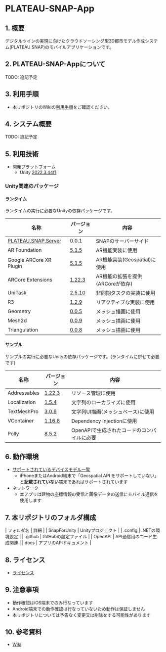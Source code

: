 # PLATEAU-SNAP-App

## 1. 概要

デジタルツインの実現に向けたクラウドソーシング型3D都市モデル作成システム(PLATEAU SNAP)のモバイルアプリケーションです。

## 2. PLATEAU-SNAP-Appについて

TODO: 追記予定

## 3. 利用手順

- 本リポジトリのWikiの[利用手順](https://github.com/Synesthesias/PLATEAU-SNAP-App/wiki/%E5%88%A9%E7%94%A8%E6%89%8B%E9%A0%86)をご確認ください。

## 4. システム概要

TODO: 追記予定

## 5. 利用技術

- 開発プラットフォーム
  - Unity [2022.3.44f1](https://unity.com/ja/releases/editor/archive)

### Unity関連のパッケージ

#### ランタイム

ランタイムの実行に必要なUnityの依存パッケージです。

| 名称 | バージョン | 内容 |
|-----|-------|-------|
| [PLATEAU.SNAP.Server](https://github.com/Synesthesias/PLATEAU-SNAP-Server) | 0.0.1 | SNAPのサーバーサイド |
| AR Foundation | [5.1.5](https://docs.unity3d.com/Packages/com.unity.xr.arfoundation@5.1/manual/index.html) | AR機能実装に使用 |
| Google ARCore XR Plugin | [5.1.5](https://docs.unity3d.com/ja/Packages/com.unity.xr.arkit@5.1/manual/index.html) | AR機能実装(Geospatial)に使用 |
| ARCore Extensions | [1.22.3](https://github.com/google-ar/arcore-unity-extensions) | AR機能の拡張を提供(ARCoreが依存) |
| UniTask | [2.5.10](https://github.com/Cysharp/UniTask/releases/tag/2.5.10) | 非同期タスクの実装に使用 |
| R3 | [1.2.9](https://github.com/Cysharp/R3/releases/tag/1.2.9) | リアクティブな実装に使用 |
| Geometry | [0.0.5](https://github.com/iShapeUnity/Geometry/releases/tag/0.0.5) | メッシュ描画に使用 |
| Mesh2d | [0.0.9](https://github.com/iShapeUnity/Mesh2d/releases/tag/0.0.9) | メッシュ描画に使用 |
| Triangulation | [0.0.8](https://github.com/iShapeUnity/Triangulation/releases/tag/0.0.8) | メッシュ描画に使用 |

#### サンプル

サンプルの実行に必要なUnityの依存パッケージです。(ランタイムに併せて必要です)

| 名称 | バージョン | 内容 |
|-----|-------|-------|
| Addressables | [1.22.3](https://docs.unity3d.com/Packages/com.unity.addressables@1.22/manual/index.html) | リソース管理に使用 |
| Localization | [1.5.4](https://docs.unity3d.com/Packages/com.unity.localization@1.5/manual/index.html) | 文字列のローカライズに使用 |
| TextMeshPro | [3.0.6](https://docs.unity3d.com/ja/2022.3/Manual/com.unity.textmeshpro.html) | 文字列UI描画(メッシュベース)に使用 |
| VContainer | [1.16.8](https://github.com/hadashiA/VContainer/releases/tag/1.16.8) | Dependency Injectionに使用 |
| Polly | [8.5.2](https://www.nuget.org/packages/Polly/8.5.2) | OpenAPIで生成されたコードのコンパイルに必要 |

## 6. 動作環境

- [サポートされているデバイスモデル一覧](https://developers.google.com/ar/devices?hl=ja)
  - iPhoneまたはAndroid端末で「Geospatial API をサポートしていない」と<b>記載されていない</b>端末であればサポートされています
- ネットワーク
  - 本アプリは建物の座標情報の受信と画像データの送信にモバイル通信を使用します

## 7. 本リポジトリのフォルダ構成

| フォルダ名 | 詳細 |
| SnapForUnity | Unityプロジェクト |
| .config | .NETの環境設定 |
| .github | GitHubの設定ファイル |
| OpenAPI | API通信用のコード生成関連 |
| docs | アプリのAPIドキュメント |

## 8. ライセンス

- [ライセンス](https://github.com/Synesthesias/PLATEAU-SNAP-App/blob/main/LICENSE)

## 9. 注意事項

- 動作確認はiOS端末でのみ行なっています
- Android端末での動作確認は行なっていないため動作は保証しません
- 本リポジトリについては予告なく変更又は削除をする可能性があります

## 10. 参考資料

- [Wiki](https://github.com/Synesthesias/PLATEAU-SNAP-App/wiki)
